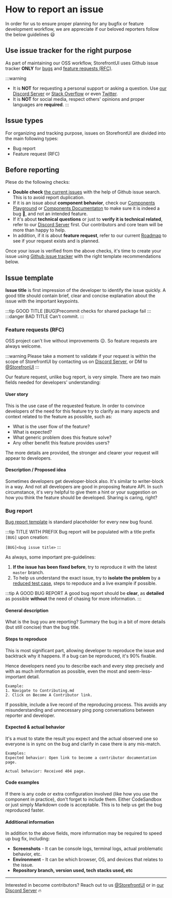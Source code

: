 # How to report an issue

In order for us to ensure proper planning for any bugfix or feature development workflow, we are appreciate if our beloved reporters follow the below guidelines 😃

## Use issue tracker for the right purpose

As part of maintaining our OSS workflow, StorefrontUI uses Github issue tracker **ONLY** for [bugs](bug-report) and [feature requests (RFC)](#feature-requests-rfc).

:::warning
* It is **NOT** for requesting a personal support or asking a question. Use [our Discord Server](https://discord.gg/GS8hqFS) or [Stack Overflow](https://stackoverflow.com) or even [Twitter](https://twitter.com/home).
* It is **NOT** for social media, respect others' opinions and proper languages are **required**.
:::

## Issue types

For organizing and tracking purpose, issues on StorefrontUI are divided into the main following types:

* Bug report
* Feature request (RFC)

## Before reporting

Plese do the following checks:
* **Double check** [the current issues](https://github.com/DivanteLtd/storefront-ui/issues) with the help of Github issue search. This is to avoid report duplication.
* If it is an issue about **component behavior**, check our [Components Playground](http://storybook.storefrontui.io) or [Components Documentaton](/components/Accordion.md) to make sure it is indeed a bug 🐛, and not an intended feature.
* If it's about **technical questions** or just to **verify it is technical related**, refer to our [Discord Server](https://discord.gg/GS8hqFS) first. Our contributors and core team will be more than happy to help.
* In addition, if it is about **feature request**, refer to our current [Roadmap]() to see if your request exists and is planned.

Once your issue is verified from the above checks, it's time to create your issue using [Github issue tracker](https://github.com/DivanteLtd/storefront-ui/issues/new) with the right template recommendations below.

## Issue template
**Issue title** is first impression of the developer to identify the issue quickly. A good title should contain brief, clear and concise explanation about the issue with the important keypoints.

:::tip GOOD TITLE
[BUG]Precommit checks for shared package fail
:::
:::danger BAD TITLE
Can't commit.
:::

### Feature requests (RFC)

OSS project can't live without improvements 😉. So feature requests are always welcome.

:::warning
Please take a moment to validate if your request is within the scope of StorefrontUI by contacting us on [Discord Server](https://discord.gg/GS8hqFS), or DM to [@StorefronUI](https://twitter.com/StorefrontUI)
:::

Our feature request, unlike bug report, is very simple. There are two main fields needed for developers' understanding:
#### User story
This is the use case of the requested feature. In order to convince developers of the need for this feature try to clarify as many aspects and context related to the feature as possible, such as:
* What is the user flow of the feature?
* What is expected?
* What generic problem does this feature solve?
* Any other benefit this feature provides users?

The more details are provided, the stronger and clearer your request will appear to developers.
#### Description / Proposed idea
Sometimes developers get developer-block also. It's similar to writer-block in a way. And not all developers are good in proposing feature API. In such circumstance, it's very helpful to give them a hint or your suggestion on how you think the feature should be developed. Sharing is caring, right? 

### Bug report

[Bug report template](https://github.com/DivanteLtd/storefront-ui/blob/master/.github/ISSUE_TEMPLATE/bug_report.md) is standard placeholder for every new bug found. 

:::tip TITLE WITH PREFIX
Bug report will be populated with a title prefix `[BUG]` upon creation:

`[BUG]<bug issue title>`
:::

As always, some important pre-guidelines:
1. **If the issue has been fixed before**, try to reproduce it with the latest `master` branch.
2. To help us understand the exact issue, try to **isolate the problem** by a [reduced test case](http://css-tricks.com/reduced-test-cases/), steps to repoduce and a live example if possible.

:::tip A GOOD BUG REPORT
A good bug report should be **clear**, as **detailed** as possible **without** the need of chasing for more information.
:::

#### General description
What is the bug you are reporting? Summary the bug in a bit of more details (but still concise) than the bug title.

#### Steps to reproduce
This is most significant part, allowing developer to reproduce the issue and backtrack why it happens. If a bug can be reproduced, it's 90% fixable.

Hence developers need you to describe each and every step precisely and with as much imformation as possible, even the most and seem-less-important detail.

```
Example:
1. Navigate to Contributing.md
2. Click on Become A Contributor link.

```

If possible, include a live record of the reproducing process. This avoids any misunderstanding and unnecessary ping pong conversations between reporter and developer.

#### Expected & actual behavior

It's a must to state the result you expect and the actual observed one so everyone is in sync on the bug and clarify in case there is any mis-match.

```
Examples:
Expected behavior: Open link to become a contributor documentation page.

Actual behavior: Received 404 page.
```

#### Code examples
If there is any code or extra configuration involved (like how you use the component in practice), don't forget to include them. Either CodeSandbox or just simply Markdown code is acceptable. This is to help us get the bug reproduced faster.

#### Additional information
In addition to the above fields, more information may be required to speed up bug fix, including:
* **Screenshots** - It can be console logs, terminal logs, actual problematic behavior, etc.
* **Environment** - It can be which browser, OS, and devices that relates to the issue.
* **Repository branch, version used, tech stacks used, etc**
---
Interested in become contributors? Reach out to us [@StorefrontUI](https://twitter.com/StorefrontUI) or in [our Discord Server](https://discord.gg/GS8hqFS) 🔥